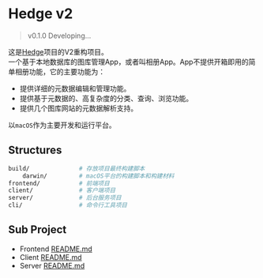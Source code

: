 # Hedge v2
> v0.1.0 Developing...

这是[Hedge](https://github.com/HeerKirov/Hedge)项目的V2重构项目。  
一个基于本地数据库的图库管理App，或者叫相册App。App不提供开箱即用的简单相册功能，它的主要功能为：  
* 提供详细的元数据编辑和管理功能。
* 提供基于元数据的、高复杂度的分类、查询、浏览功能。
* 提供几个图库网站的元数据解析支持。

以`macOS`作为主要开发和运行平台。

## Structures
```sh
build/              # 存放项目最终构建脚本
    darwin/         # macOS平台的构建脚本和构建材料
frontend/           # 前端项目
client/             # 客户端项目
server/             # 后台服务项目
cli/                # 命令行工具项目
```

## Sub Project
* Frontend [README.md](https://github.com/HeerKirov/Hedge-v2/tree/master/frontend/README.md)
* Client [README.md](https://github.com/HeerKirov/Hedge-v2/tree/master/client/README.md)
* Server [README.md](https://github.com/HeerKirov/Hedge-v2/tree/master/server/README.md)
